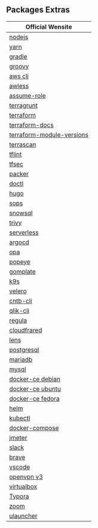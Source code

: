 ## Packages Extras

| Official Wensite                                                                                            |
| ----------------------------------------------------------------------------------------------------------- |
| [nodejs](https://github.com/nodesource/distributions/blob/master/README.md)                                 |
| [yarn](https://classic.yarnpkg.com/lang/en/docs/install/#centos-stable)                                     |
| [gradle](https://gradle.org/install/)                                                                       |
| [groovy](https://groovy.apache.org/download.html)                                                           |
| [aws cli](https://docs.aws.amazon.com/cli/latest/userguide/install-cliv2-linux.html#cliv2-linux-install)    |
| [awless](https://github.com/wallix/awless/releases)                                                         |
| [assume-role](https://github.com/remind101/assume-role)                                                     |
| [terragrunt](https://github.com/gruntwork-io/terragrunt/releases)                                           |
| [terraform](https://www.terraform.io/downloads.html)                                                        |
| [terraform-docs](https://github.com/terraform-docs/terraform-docs/releases)                                 |
| [terraform-module-versions](https://github.com/keilerkonzept/terraform-module-versions)                     |
| [terrascan](https://github.com/tenable/terrascan/releases)                                                  |
| [tflint](https://github.com/terraform-linters/tflint/releases)                                              |
| [tfsec](https://github.com/aquasecurity/tfsec/releases)                                                     |
| [packer](https://learn.hashicorp.com/tutorials/packer/get-started-install-cli)                              |
| [doctl](https://github.com/digitalocean/doctl)                                                              |
| [hugo](https://github.com/gohugoio/hugo/releases)                                                           |
| [sops](https://github.com/mozilla/sops/releases)                                                            |
| [snowsql](https://developers.snowflake.com/snowsql/)                                                        |
| [trivy](https://github.com/aquasecurity/trivy/releases)                                                     |
| [serverless](https://github.com/serverless/serverless/releases)                                             |
| [argocd](https://github.com/argoproj/argo-cd/releases)                                                      |
| [opa](https://github.com/open-policy-agent/opa/releases)                                                    |
| [popeye](https://github.com/derailed/popeye/releases)                                                       |
| [gomplate](https://github.com/hairyhenderson/gomplate/releases)                                             |
| [k9s](https://github.com/derailed/k9s/releases)                                                             |
| [velero](https://github.com/vmware-tanzu/velero/releases)                                                   |
| [cntb-cli](https://github.com/contabo/cntb)                                                                 |
| [qlik-cli](https://github.com/qlik-oss/qlik-cli/releases)                                                   |
| [regula](https://github.com/fugue/regula/releases/tag/v3.2.1)                                               |
| [cloudfrared](https://developers.cloudflare.com/cloudflare-one/connections/connect-networks/downloads/)     |
| [lens](https://docs.k8slens.dev/getting-started/install-lens/#install-lens-desktop-from-the-apt-repository) |
| [postgresql](https://www.postgresql.org/download/linux/redhat/)                                             |
| [mariadb](https://mariadb.org/download/?t=repo-config&d=Fedora+36+%28x86_64%29)                             |
| [mysql](https://dev.mysql.com/downloads/repo/yum/)                                                          |
| [docker-ce debian](https://docs.docker.com/engine/install/debian/)                                          |
| [docker-ce ubuntu](https://docs.docker.com/engine/install/ubuntu/)                                          |
| [docker-ce fedora](https://docs.docker.com/engine/install/fedora/)                                          |
| [helm](https://helm.sh/docs/intro/install/)                                                                 |
| [kubectl](https://kubernetes.io/docs/tasks/tools/install-kubectl-linux/)                                    |
| [docker-compose](https://github.com/docker/compose/releases)                                                |
| [jmeter](https://jmeter.apache.org/download_jmeter.cgi)                                                     |
| [slack](https://slack.com/intl/en-bo/downloads/linux)                                                       |
| [brave](https://brave.com/download/)                                                                        |
| [vscode](https://code.visualstudio.com/)                                                                    |
| [openvpn v3](https://community.openvpn.net/openvpn/wiki/OpenVPN3Linux)                                      |
| [virtualbox](https://www.virtualbox.org/wiki/Downloads)                                                     |
| [Typora](https://typora.io/#linux)                                                                          |
| [zoom](https://zoom.us/download#client_4meeting)                                                            |
| [ulauncher](https://ulauncher.io/#Download)                                                                 |
